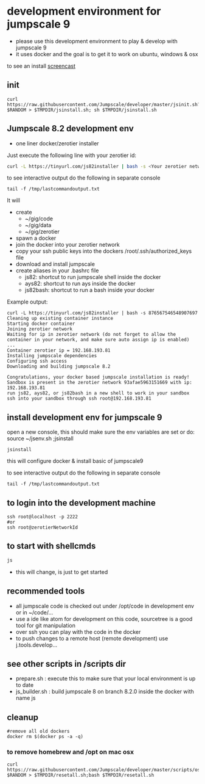 
# development environment for jumpscale 9

- please use this development environment to play & develop with jumpscale 9
- it uses docker and the goal is to get it to work on ubuntu, windows & osx

to see an install [screencast](http://showterm.io/5a87e36aee35b5b765b20#fast)

## init

```
curl https://raw.githubusercontent.com/Jumpscale/developer/master/jsinit.sh?$RANDOM > $TMPDIR/jsinstall.sh; sh $TMPDIR/jsinstall.sh
```



## Jumpscale 8.2 development env

- one liner docker/zerotier installer

Just execute the following line with your zerotier id:
```bash
curl -L https://tinyurl.com/js82installer | bash -s <Your zerotier network id>
```

to see interactive output do the following in separate console
```
tail -f /tmp/lastcommandoutput.txt
```

It will
- create
  - ~/gig/code
  - ~/gig/data
  - ~/gig/zerotier
- spawn a docker
- join the docker into your zerotier network
- copy your ssh public keys into the dockers /root/.ssh/authorized_keys file
- download and install jumpscale
- create aliases in your .bashrc file
  - js82: shortcut to run jumpscale shell inside the docker
  - ays82: shortcut to run ays inside the docker
  - js82bash: shortcut to run a bash inside your docker


Example output:
```
curl -L https://tinyurl.com/js82installer | bash -s 876567546548907697
Cleaning up existing container instance
Starting docker container
Joining zerotier network
Waiting for ip in zerotier network (do not forget to allow the container in your network, and make sure auto assign ip is enabled) ...
Container zerotier ip = 192.168.193.81
Installing jumpscale dependencies
Configuring ssh access
Downloading and building jumpscale 8.2

Congratulations, your docker based jumpscale installation is ready!
Sandbox is present in the zerotier network 93afae5963151669 with ip: 192.168.193.81
run js82, ays82, or js82bash in a new shell to work in your sandbox
ssh into your sandbox through ssh root@192.168.193.81
```



## install development env for jumpscale 9

open a new console, this should make sure the env variables are set
or do: source ~/jsenv.sh ;jsinstall
```
jsinstall
```

this will configure docker & install basic of jumpscale9

to see interactive output do the following in separate console
```
tail -f /tmp/lastcommandoutput.txt
```

## to login into the development machine

```
ssh root@localhost -p 2222
#or
ssh root@zerotierNetworkId
```

## to start with shellcmds

```bash
js
```

 - this will change, is just to get started

## recommended tools

- all jumpscale code is checked out under /opt/code in development env or in ~/code/...
- use a ide like atom for development on this code, sourcetree is a good tool for git manipulation
- over ssh you can play with the code in the docker
- to push changes to a remote host (remote development) use j.tools.develop...


## see other scripts in /scripts dir

- prepare.sh : execute this to make sure that your local environment is up to date
- js_builder.sh : build jumpscale 8 on branch 8.2.0 inside the docker with name js

## cleanup
```
#remove all old dockers
docker rm $(docker ps -a -q)
```

### to remove homebrew and /opt on mac osx

```
curl https://raw.githubusercontent.com/Jumpscale/developer/master/scripts/osx_reset_all.sh?$RANDOM > $TMPDIR/resetall.sh;bash $TMPDIR/resetall.sh
```
